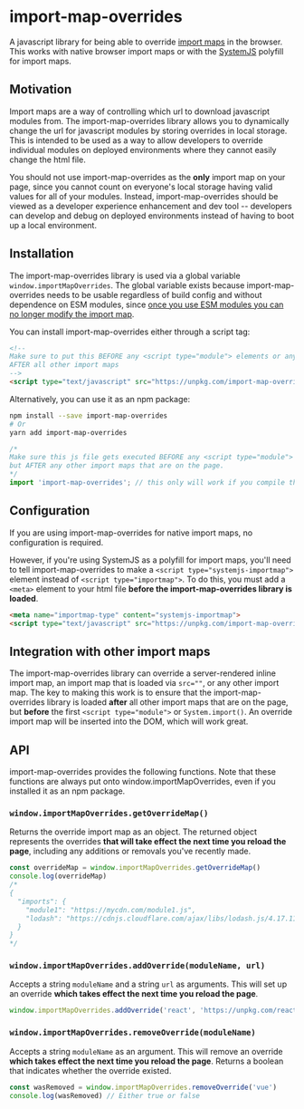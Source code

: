 # import-map-overrides
A javascript library for being able to override [import maps](https://github.com/WICG/import-maps) in the browser. This works
with native browser import maps or with the [SystemJS](https://github.com/systemjs/systemjs) polyfill for import maps.

## Motivation
Import maps are a way of controlling which url to download javascript modules from. The import-map-overrides library allows you
to dynamically change the url for javascript modules by storing overrides in local storage. This is intended to be used as a way to
allow developers to override individual modules on deployed environments where they cannot easily change the html file.

You should not use import-map-overrides as the **only** import map on your page, since you cannot count on everyone's local storage having
valid values for all of your modules. Instead, import-map-overrides should be viewed as a developer experience enhancement and dev tool --
developers can develop and debug on deployed environments instead of having to boot up a local environment.

## Installation
The import-map-overrides library is used via a global variable `window.importMapOverrides`. The global variable exists because import-map-overrides needs
to be usable regardless of build config and without dependence on ESM modules, since
[once you use ESM modules you can no longer modify the import map](https://github.com/WICG/import-maps/blob/master/spec.md#acquiring-import-maps).

You can install import-map-overrides either through a script tag:

```html
<!--
Make sure to put this BEFORE any <script type="module"> elements or any System.import() calls, but
AFTER all other import maps
-->
<script type="text/javascript" src="https://unpkg.com/import-map-overrides"></script>
```

Alternatively, you can use it as an npm package:
```sh
npm install --save import-map-overrides
# Or
yarn add import-map-overrides
```

```js
/*
Make sure this js file gets executed BEFORE any <script type="module"> elements or any System.import() calls,
but AFTER any other import maps that are on the page.
*/
import 'import-map-overrides'; // this only will work if you compile the `import` down to an iife via webpack, rollup, parcel, etc
```

## Configuration
If you are using import-map-overrides for native import maps, no configuration is required.

However, if you're using SystemJS as a polyfill for import maps, you'll need to tell import-map-overrides to make a
`<script type="systemjs-importmap">` element instead of `<script type="importmap">`. To do this, you must add a `<meta>`
element to your html file **before the import-map-overrides library is loaded**.

```html
<meta name="importmap-type" content="systemjs-importmap">
<script type="text/javascript" src="https://unpkg.com/import-map-overrides"></script>
```

## Integration with other import maps
The import-map-overrides library can override a server-rendered inline import map, an import map that is loaded via `src=""`, or
any other import map. The key to making this work is to ensure that the import-map-overrides library is loaded **after** all other
import maps that are on the page, but **before** the first `<script type="module">` or `System.import()`. An override import map will
be inserted into the DOM, which will work great.

## API
import-map-overrides provides the following functions. Note that these functions are always put onto window.importMapOverrides, even
if you installed it as an npm package.

### `window.importMapOverrides.getOverrideMap()`

Returns the override import map as an object. The returned object represents the overrides
**that will take effect the next time you reload the page**, including any additions or removals you've recently made.

```js
const overrideMap = window.importMapOverrides.getOverrideMap()
console.log(overrideMap)
/*
{
  "imports": {
    "module1": "https://mycdn.com/module1.js",
    "lodash": "https://cdnjs.cloudflare.com/ajax/libs/lodash.js/4.17.11/lodash.core.js"
  }
}
*/
```

### `window.importMapOverrides.addOverride(moduleName, url)`

Accepts a string `moduleName` and a string `url` as arguments. This will set up an override **which takes effect
the next time you reload the page**.

```js
window.importMapOverrides.addOverride('react', 'https://unpkg.com/react')
```

### `window.importMapOverrides.removeOverride(moduleName)`

Accepts a string `moduleName` as an argument. This will remove an override **which takes effect the next time you
reload the page**. Returns a boolean that indicates whether the override existed.

```js
const wasRemoved = window.importMapOverrides.removeOverride('vue')
console.log(wasRemoved) // Either true or false
```